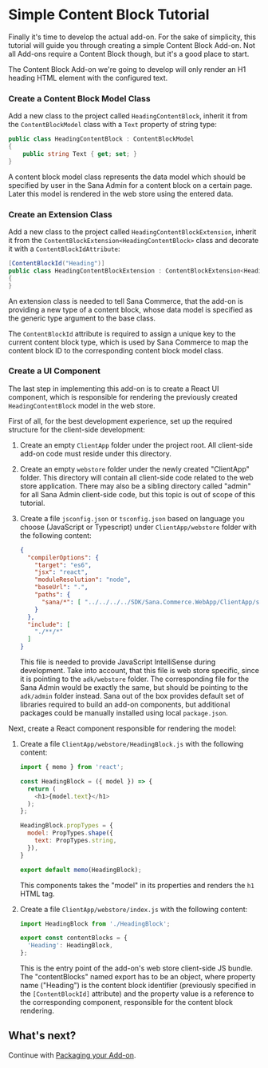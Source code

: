 # Simple Content Block Tutorial

Finally it's time to develop the actual add-on. For the sake of simplicity, this tutorial will guide you through creating a simple Content Block Add-on. Not all Add-ons require a Content Block though, but it's a good place to start.

The Content Block Add-on we're going to develop will only render an H1 heading HTML element with the configured text.

### Create a Content Block Model Class

Add a new class to the project called `HeadingContentBlock`,
inherit it from the `ContentBlockModel` class with a `Text` property of string type:

```cs
public class HeadingContentBlock : ContentBlockModel
{
    public string Text { get; set; }
}
```

A content block model class represents the data model which should be specified by user 
in the Sana Admin for a content block on a certain page.
Later this model is rendered in the web store using the entered data.

### Create an Extension Class

Add a new class to the project called `HeadingContentBlockExtension`,
inherit it from the `ContentBlockExtension<HeadingContentBlock>` class and
decorate it with a `ContentBlockIdAttribute`:

```cs
[ContentBlockId("Heading")]
public class HeadingContentBlockExtension : ContentBlockExtension<HeadingContentBlock>
{
}
```

An extension class is needed to tell Sana Commerce, that the add-on is providing a new type of a content block,
whose data model is specified as the generic type argument to the base class.

The `ContentBlockId` attribute is required to assign a unique key to the current content block type,
which is used by Sana Commerce to map the content block ID to the corresponding content block model class.

### Create a UI Component

The last step in implementing this add-on is to create a React UI component,
which is responsible for rendering the previously created `HeadingContentBlock` model in the web store.

First of all, for the best development experience, set up the required structure for the client-side development:
1. Create an empty `ClientApp` folder under the project root. All client-side add-on code must reside under this directory.
1. Create an empty `webstore` folder under the newly created "ClientApp" folder. 
This directory will contain all client-side code related to the web store application. 
There may also be a sibling directory called "admin" for all Sana Admin client-side code, 
but this topic is out of scope of this tutorial.
1. Create a file `jsconfig.json` or `tsconfig.json` based on language you choose (JavaScript or Typescript) under `ClientApp/webstore` folder with the following content:

    ```json
    {
      "compilerOptions": {
        "target": "es6",
        "jsx": "react",
        "moduleResolution": "node",
        "baseUrl": ".",
        "paths": {
          "sana/*": [ "../../../../SDK/Sana.Commerce.WebApp/ClientApp/src/adk/webstore/*" ]
        }
      },
      "include": [
        "./**/*"
      ]
    }
    ```

    This file is needed to provide JavaScript IntelliSense during development.
    Take into account, that this file is web store specific, since it is pointing to the `adk/webstore` folder.
    The corresponding file for the Sana Admin would be exactly the same, but should be pointing to the `adk/admin` folder instead.
    Sana out of the box provides default set of libraries required to build an add-on components, 
    but additional packages could be manually installed using local `package.json`.

Next, create a React component responsible for rendering the model:
1. Create a file `ClientApp/webstore/HeadingBlock.js` with the following content:

    ```js
    import { memo } from 'react';

    const HeadingBlock = ({ model }) => {
      return (
        <h1>{model.text}</h1>
      );
    };

    HeadingBlock.propTypes = {
      model: PropTypes.shape({
        text: PropTypes.string,
      }),
    }

    export default memo(HeadingBlock);
    ```

    This components takes the "model" in its properties and renders the `h1` HTML tag.

1. Create a file `ClientApp/webstore/index.js` with the following content:

    ```js
    import HeadingBlock from './HeadingBlock';

    export const contentBlocks = {
      'Heading': HeadingBlock,
    };
    ```

    This is the entry point of the add-on's web store client-side JS bundle.
    The "contentBlocks" named export has to be an object, 
    where property name ("Heading") is the content block identifier (previously specified in the `[ContentBlockId]` attribute) 
    and the property value is a reference to the corresponding component, responsible for the content block rendering.

## What's next?

Continue with [Packaging your Add-on](packaging.md).
